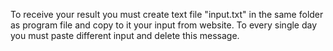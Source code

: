 To receive your result you must create text file "input.txt" in the same folder as program file and copy to it your input from website.
To every single day you must paste different input and delete this message.
